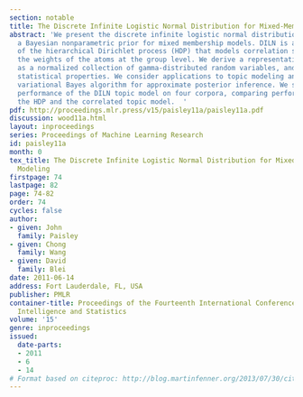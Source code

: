 ```yaml
---
section: notable
title: The Discrete Infinite Logistic Normal Distribution for Mixed-Membership Modeling
abstract: 'We present the discrete infinite logistic normal distribution (DILN, “"Dylan""),
  a Bayesian nonparametric prior for mixed membership models. DILN is a generalization
  of the hierarchical Dirichlet process (HDP) that models correlation structure between
  the weights of the atoms at the group level. We derive a representation of DILN
  as a normalized collection of gamma-distributed random variables, and study its
  statistical properties. We consider applications to topic modeling and derive a
  variational Bayes algorithm for approximate posterior inference. We study the empirical
  performance of the DILN topic model on four corpora, comparing performance with
  the HDP and the correlated topic model.  '
pdf: http://proceedings.mlr.press/v15/paisley11a/paisley11a.pdf
discussion: wood11a.html
layout: inproceedings
series: Proceedings of Machine Learning Research
id: paisley11a
month: 0
tex_title: The Discrete Infinite Logistic Normal Distribution for Mixed-Membership
  Modeling
firstpage: 74
lastpage: 82
page: 74-82
order: 74
cycles: false
author:
- given: John
  family: Paisley
- given: Chong
  family: Wang
- given: David
  family: Blei
date: 2011-06-14
address: Fort Lauderdale, FL, USA
publisher: PMLR
container-title: Proceedings of the Fourteenth International Conference on Artificial
  Intelligence and Statistics
volume: '15'
genre: inproceedings
issued:
  date-parts:
  - 2011
  - 6
  - 14
# Format based on citeproc: http://blog.martinfenner.org/2013/07/30/citeproc-yaml-for-bibliographies/
---
```

